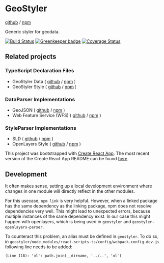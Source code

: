 # GeoStyler

[github](https://github.com/terrestris/geostyler) /
[npm](https://www.npmjs.com/package/geostyler)

Generic styler for geodata.

[![Build Status](https://travis-ci.org/terrestris/geostyler.svg?branch=master)](https://travis-ci.org/terrestris/geostyler)
[![Greenkeeper badge](https://badges.greenkeeper.io/terrestris/geostyler.svg)](https://greenkeeper.io/)
[![Coverage Status](https://coveralls.io/repos/github/terrestris/geostyler/badge.svg?branch=master)](https://coveralls.io/github/terrestris/geostyler?branch=master)

## Related projects

### TypeScript Declaration Files

  - GeoStyler Data (
      [github](https://github.com/terrestris/geostyler-data) /
      [npm](https://www.npmjs.com/package/geostyler-data)
    )
  - GeoStyler Style (
      [github](https://github.com/terrestris/geostyler-style) /
      [npm](https://www.npmjs.com/package/geostyler-style)
    )

### DataParser Implementations

  - GeoJSON (
      [github](https://github.com/terrestris/geostyler-geojson-parser) /
      [npm](https://www.npmjs.com/package/geostyler-geojson-parser)
    )
  - Web Feature Service (WFS) (
      [github](https://github.com/terrestris/geostyler-wfs-parser) /
      [npm](https://www.npmjs.com/package/geostyler-wfs-parser)
    )

### StyleParser Implementations

  - SLD (
      [github](https://github.com/terrestris/geostyler-sld-parser) /
      [npm](https://www.npmjs.com/package/geostyler-sld-parser)
    )
  - OpenLayers Style (
      [github](https://github.com/terrestris/geostyler-openlayers-parser) /
      [npm](https://www.npmjs.com/package/geostyler-openlayers-parser)
    )
    
This project was bootstrapped with [Create React App](https://github.com/facebookincubator/create-react-app).
The most recent version of the Create React App README can be found [here](https://github.com/facebookincubator/create-react-app/blob/master/packages/react-scripts/template/README.md).

## Development

It often makes sense, setting up a local development environment where changes in one module will directly reflect in the other modules.

For this usecase, `npm link` is very helpful. However, when a linked package has the same dependency as the linking package, npm does not resolve dependencies very well. This might lead to unexpected errors, because multiple instances of the same dependency exist. In our case this might happen with openlayers, which is being used in `geostyler` and `geostyler-openlayers-parser`.

To counteract this problem, an alias must be defined in `geostyler`. To do so, in `geostyler/node_modules/react-scripts-ts/config/webpack.config.dev.js` following line needs to be added:

```
(Line 118): 'ol': path.join(__dirname, '../..', 'ol')
```